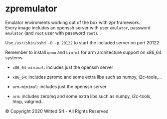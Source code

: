 # zpremulator
Emulator enviroments working out of the box with zpr framework.  
Every image includes an openssh server with user `emulator`, password `emulator` (and `root` user with password `root`).

Use `/usr/sbin/sshd -D -p 20122` to start the included server on port 20122


Remember to install `qemu` and `binfmt` for arm architecture support on x86_64 systems.

- `x86_64-minimal`: includes just the openssh server
- `x86_64`: includes zeromq and some extra libs such as numpy, i2c-tools,...

- `arm-minimal`: includes just the openssh server
- `arm`: includes zeromq and some extra libs such as numpy, i2c-tools, htop, valgrind...
  
  


© Copyright 2020 Witted Srl - All Rights Reserved
